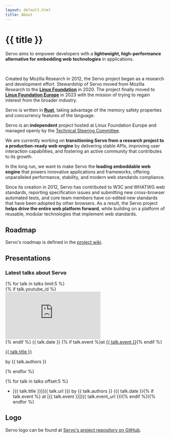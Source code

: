 ```yaml
---
layout: default.html
title: About
---
```


<div class="inner-container subpage-content">

<h1>{{ title }}</h1>
  <p class="subtitle">
    Servo aims to empower developers with a <strong>lightweight, high-performance alternative for embedding web technologies</strong> in applications.
  </p>
<br>

Created by Mozilla Research in 2012, the Servo project began as a research and development effort. Stewardship of Servo moved from Mozilla Research to the [**Linux Foundation**](https://www.linuxfoundation.org/) in 2020. The project finally moved to [**Linux Foundation Europe**](https://linuxfoundation.eu/) in 2023 with the mission of trying to regain interest from the broader industry.

Servo is written in [**Rust**](https://www.rust-lang.org/), taking advantage of the memory safety properties and concurrency features of the language.

Servo is an **independent** project hosted at Linux Foundation Europe and managed openly by the [Technical Steering Committee](https://github.com/servo/project/blob/main/governance/README.md).

We are currently working on **transitioning Servo from a research project to a production-ready web engine** by delivering stable APIs, improving user interaction capabilities, and fostering an active community that contributes to its growth.

In the long run, we want to make Servo the **leading embeddable web engine** that powers innovative applications and frameworks, offering unparalleled performance, stability, and modern web standards compliance.

Since its creation in 2012, Servo has contributed to W3C and WHATWG web standards, reporting specification issues and submitting new cross-browser automated tests, and core team members have co-edited new standards that have been adopted by other browsers. As a result, the Servo project **helps drive the entire web platform forward**, while building on a platform of reusable, modular technologies that implement web standards.

## Roadmap

Servo's roadmap is defined in the [project wiki](https://github.com/servo/servo/wiki/Roadmap).

## Presentations

<section class="section" aria-label="Latest talks about Servo">
  <div class="blog">
    <div class="inner-container">
      <h3>Latest talks about Servo</h3>
        <div class="blog-grid">
            {% for talk in talks limit:5 %}<div class="card">
                  <div class="card-content">
                    {% if talk.youtube_id %}<div class="card-image">
                      <iframe src="https://www.youtube.com/embed/{{ talk.youtube_id }}" title="YouTube video player" frameborder="0" allow="accelerometer; autoplay; clipboard-write; encrypted-media; gyroscope; picture-in-picture; web-share" referrerpolicy="strict-origin-when-cross-origin" allowfullscreen></iframe>
                    </div>{% endif %}<span class="tag">
                      {{ talk.date }}
                      {% if talk.event %}<span class="tag">at <a href="{{ talk.event_url }}">{{ talk.event }}</a></span>{% endif %}
                    </span>
                    <p class="post-title"><a href="{{ talk.url }}">{{ talk.title }}</a></p>
                    <p class="post-summary">by {{ talk.authors }}</p>
                  </div>
                </div>{% endfor %}
        </div>
      </div>
  </div>
</section>

{% for talk in talks offset:5 %}
* [{{ talk.title }}]({{ talk.url }}) by {{ talk.authors }} ({{ talk.date }}{% if talk.event %} at [{{ talk.event }}]({{ talk.event_url }}){% endif %}){% endfor %}

## Logo

Servo logo can be found at [Servo's project repository on GitHub](https://github.com/servo/project/tree/master/logo).

</div>